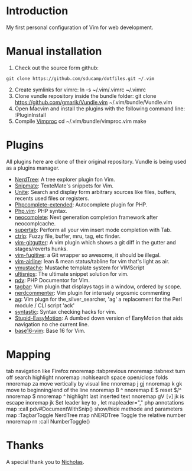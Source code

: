 # Introduction
My first personal configuration of Vim for web development. 

# Manual installation
1. Check out the source form github:
```
git clone https://github.com/sducamp/dotfiles.git ~/.vim 
```
2. Create symlinks for vimrc:
        ln -s ~/.vim/.vimrc ~/.vimrc 
3. Clone vundle repository inside the bundle folder:
        git clone https://github.com/gmarik/Vundle.vim ~/.vim/bundle/Vundle.vim
4. Open Macvim and install the plugins with the following command line:
        :PluginInstall
5. Compile [Vimproc](https://github.com/Shougo/vimproc.vim) 
        cd ~/.vim/bundle/vimproc.vim
        make

# Plugins
All plugins here are clone of their original repository. Vundle is being used as a plugins manager.

* [NerdTree](https://github.com/scrooloose/nerdtree): A tree explorer plugin fon Vim.
* [Snipmate](https://github.com/garbas/vim-snipmate): TexteMate's snippets for Vim.
* [Unite](https://github.com/Shougo/unite.vim): Search and display form arbitrary sources like files, buffers, recents used files or registers.
* [Phpcomplete-extended](https://github.com/m2mdas/phpcomplete-extended): Autocomplete plugin for PHP.
* [Php.vim](https://github.com/StanAngeloff/php.vim): PHP syntax.
* [neocomplete](https://github.com/Shougo/neocomplete.vim): Next generation completion framework after neocomplcache.
* [supertab](https://github.com/ervandew/supertab): Perform all your vim insert mode completion with Tab.
* [ctrlp](https://github.com/kien/ctrlp.vim): Fuzzy file, buffer, mru, tag, etc finder.
* [vim-gitgutter](https://github.com/airblade/vim-gitgutter): A vim plugin which shows a git diff in the gutter and stages/reverts hunks.
* [vim-fugitive](https://github.com/tpope/vim-fugitive): a Git wrapper so awesome, it should be illegal. 
* [vim-airline](https://github.com/bling/vim-airline): lean & mean status/tabline for vim that's light as air.
* [vmustache](https://github.com/tobyS/vmustache): Mustache template system for VIMScript
* [ultisnips](https://github.com/SirVer/ultisnips): The ultimate snippet solution for vim.
* [pdv](https://github.com/tobyS/pdv): PHP Documentor for Vim.
* [tagbar](https://github.com/majutsushi/tagbar): Vim plugin that displays tags in a window, ordered by scope.
* [nerdcommenter](https://github.com/scrooloose/nerdcommenter): Vim plugin for intensely orgosmic commenting
* [ag](https://github.com/rking/ag.vim): Vim plugn for the_silver_searcher, 'ag' a replacement for the Perl module / CLI script 'ack'
* [syntastic](https://github.com/scrooloose/syntastic): Syntax checking hacks for vim.
* [Stupid-EasyMotion](https://github.com/joequery/Stupid-EasyMotion): A dumbed down version of EanyMotion that aids navigation no che current line.
* [base16-vim](https://github.com/chriskempson/base16-vim): Base 16 for Vim.

# Mapping
tab navigation like Firefox
        nnoremap <C-h> :tabprevious<CR>
        nnoremap <C-s> :tabnext<CR>
turn off search highlight 
        nnoremap <Leader><Space> :nohlsearch<CR>
space open/close folds 
        nnoremap <Space> za
move vertically by visual line 
        nnoremap j gj
        nnoremap k gk
move to beginning/end of the line 
        nnoremap B ^
        nnoremap E $
reset $/^
        nnoremap $ <Nop>
        nnoremap ^ <Nop>
highlight last inserted text
        nnoremap gV `[v`] 
jk is escape
        inoremap jk <Esc>
Set leader key to ,
        let mapleader=","
php annotations
        map <C-f> :call pdv#DocumentWithSnip()<CR>
show/hide methode and parameters
        map <C-R> :TagbarToggle<CR>
NerdTree 
        map <C-n> nNERDTree<cr>
Toggle the relative number
        nnoremap rn :call NumberToggle()<cr>

# Thanks
A special thank you to [Nicholas](https://github.com/nicholasc). 
